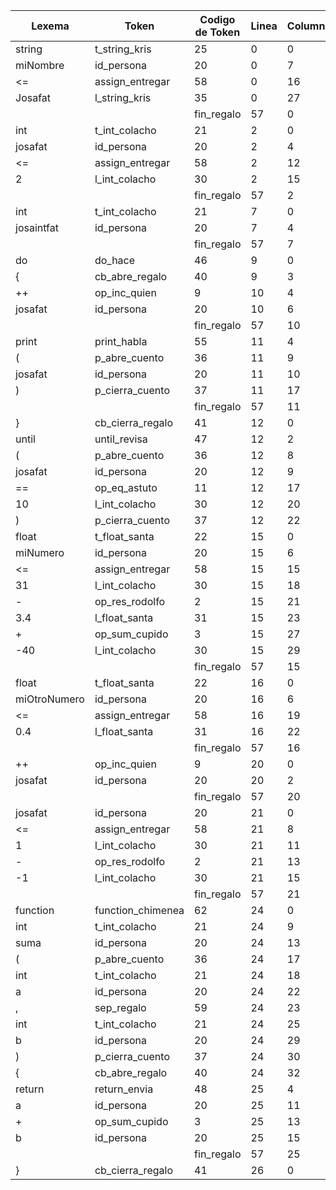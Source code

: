 | Lexema       | Token             | Codigo de Token | Linea | Columna |
| ------------ | ----------------- | --------------- | ----- | ------- |
| string       | t_string_kris     | 25              | 0     | 0       |
| miNombre     | id_persona        | 20              | 0     | 7       |
| <=           | assign_entregar   | 58              | 0     | 16      |
| Josafat      | l_string_kris     | 35              | 0     | 27      |
| |            | fin_regalo        | 57              | 0     | 28      |
| int          | t_int_colacho     | 21              | 2     | 0       |
| josafat      | id_persona        | 20              | 2     | 4       |
| <=           | assign_entregar   | 58              | 2     | 12      |
| 2            | l_int_colacho     | 30              | 2     | 15      |
| |            | fin_regalo        | 57              | 2     | 17      |
| int          | t_int_colacho     | 21              | 7     | 0       |
| josaintfat   | id_persona        | 20              | 7     | 4       |
| |            | fin_regalo        | 57              | 7     | 14      |
| do           | do_hace           | 46              | 9     | 0       |
| {            | cb_abre_regalo    | 40              | 9     | 3       |
| ++           | op_inc_quien      | 9               | 10    | 4       |
| josafat      | id_persona        | 20              | 10    | 6       |
| |            | fin_regalo        | 57              | 10    | 13      |
| print        | print_habla       | 55              | 11    | 4       |
| (            | p_abre_cuento     | 36              | 11    | 9       |
| josafat      | id_persona        | 20              | 11    | 10      |
| )            | p_cierra_cuento   | 37              | 11    | 17      |
| |            | fin_regalo        | 57              | 11    | 18      |
| }            | cb_cierra_regalo  | 41              | 12    | 0       |
| until        | until_revisa      | 47              | 12    | 2       |
| (            | p_abre_cuento     | 36              | 12    | 8       |
| josafat      | id_persona        | 20              | 12    | 9       |
| ==           | op_eq_astuto      | 11              | 12    | 17      |
| 10           | l_int_colacho     | 30              | 12    | 20      |
| )            | p_cierra_cuento   | 37              | 12    | 22      |
| float        | t_float_santa     | 22              | 15    | 0       |
| miNumero     | id_persona        | 20              | 15    | 6       |
| <=           | assign_entregar   | 58              | 15    | 15      |
| 31           | l_int_colacho     | 30              | 15    | 18      |
| -            | op_res_rodolfo    | 2               | 15    | 21      |
| 3.4          | l_float_santa     | 31              | 15    | 23      |
| +            | op_sum_cupido     | 3               | 15    | 27      |
| -40          | l_int_colacho     | 30              | 15    | 29      |
| |            | fin_regalo        | 57              | 15    | 32      |
| float        | t_float_santa     | 22              | 16    | 0       |
| miOtroNumero | id_persona        | 20              | 16    | 6       |
| <=           | assign_entregar   | 58              | 16    | 19      |
| 0.4          | l_float_santa     | 31              | 16    | 22      |
| |            | fin_regalo        | 57              | 16    | 25      |
| ++           | op_inc_quien      | 9               | 20    | 0       |
| josafat      | id_persona        | 20              | 20    | 2       |
| |            | fin_regalo        | 57              | 20    | 9       |
| josafat      | id_persona        | 20              | 21    | 0       |
| <=           | assign_entregar   | 58              | 21    | 8       |
| 1            | l_int_colacho     | 30              | 21    | 11      |
| -            | op_res_rodolfo    | 2               | 21    | 13      |
| -1           | l_int_colacho     | 30              | 21    | 15      |
| |            | fin_regalo        | 57              | 21    | 17      |
| function     | function_chimenea | 62              | 24    | 0       |
| int          | t_int_colacho     | 21              | 24    | 9       |
| suma         | id_persona        | 20              | 24    | 13      |
| (            | p_abre_cuento     | 36              | 24    | 17      |
| int          | t_int_colacho     | 21              | 24    | 18      |
| a            | id_persona        | 20              | 24    | 22      |
| ,            | sep_regalo        | 59              | 24    | 23      |
| int          | t_int_colacho     | 21              | 24    | 25      |
| b            | id_persona        | 20              | 24    | 29      |
| )            | p_cierra_cuento   | 37              | 24    | 30      |
| {            | cb_abre_regalo    | 40              | 24    | 32      |
| return       | return_envia      | 48              | 25    | 4       |
| a            | id_persona        | 20              | 25    | 11      |
| +            | op_sum_cupido     | 3               | 25    | 13      |
| b            | id_persona        | 20              | 25    | 15      |
| |            | fin_regalo        | 57              | 25    | 16      |
| }            | cb_cierra_regalo  | 41              | 26    | 0       |
